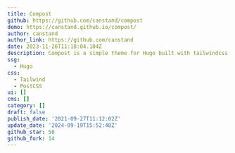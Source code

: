 ```yaml
---
title: Compost
github: https://github.com/canstand/compost
demo: https://canstand.github.io/compost/
author: canstand
author_link: https://github.com/canstand
date: 2023-11-26T11:18:04.104Z
description: Compost is a simple theme for Hugo built with tailwindcss.
ssg:
  - Hugo
css:
  - Tailwind
  - PostCSS
ui: []
cms: []
category: []
draft: false
publish_date: '2021-09-27T11:12:02Z'
update_date: '2024-09-19T15:52:48Z'
github_star: 50
github_fork: 14
---
```

